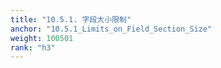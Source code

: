 ```yaml
---
title: "10.5.1. 字段大小限制"
anchor: "10.5.1_Limits_on_Field_Section_Size"
weight: 100501
rank: "h3"
---
```



